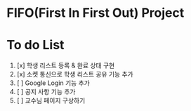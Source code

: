 # FIFO(First In First Out) Project

# To do List

1. [x] 학생 리스트 등록 & 완료 상태 구현
2. [x] 소켓 통신으로 학생 리스트 공유 기능 추가
3. [ ] Google Login 기능 추가
4. [ ] 공지 사항 기능 추가
5. [ ] 교수님 페이지 구상하기

